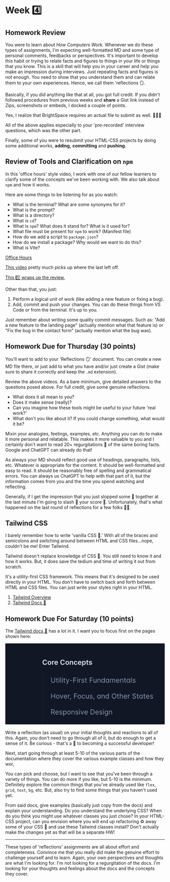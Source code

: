# Week 4️⃣

## Homework Review

You were to learn about _How Computers Work._ Whenever we do these types of assignments, I'm expecting well-formatted MD and some type of personal comments, feedbacks or perspectives. It's important to develop this habit or trying to relate facts and figures to things in your life or things that you know. This is a skill that will help you in your career and help you make an impression during interviews. Just repeating facts and figures is not enough. You need to show that you understand them and can relate them to your own experiences. Hence, we call them 'reflections 🪞.

Basically, if you did anything like that at all, you got full credit. If you didn't followed procedures from previous weeks and **share** a Gist link instead of Zips, screenshots or embeds, I docked a couple of points.

Yes, I realize that BrightSpace requires an actual file to submit as well. 🤷🏾‍♀️

All of the above applies especially to your 'pre-recorded' interview questions, which was the other part.

Finally, some of you were to resubmit your HTML-CSS projects by doing some additional works, **adding,** **committing** and **pushing.**

## Review of Tools and Clarification on `npm`

In this 'office hours' style video, I work with one of our fellow learners to clarify some of the concepts we've been working with. We also talk about `npm` and how it works.

Here are some things to be listening for as you watch:

- What is the terminal? What are some synonyms for it?
- What is the prompt?
- What is a directory?
- What is `cd`?
- What is `npm`? What does it stand for? What is it used for?
- What file must be present for `npm` to work? (Manifest file)
- How do we add a script to `package.json`?
- How do we install a package? Why would we want to do this?
- What is Vite?

[Office Hours](https://around.co/playback/aced3c57-2ec5-4573-9436-bede6a289113?sharedKey=d1a51c4a-0b26-4e3d-9624-7651544f2d05)

[This video](https://somup.com/cZnebbpfJX) pretty much picks up where the last left off.

[This 1️⃣ wraps up the review.](https://somup.com/cZneb0pfJO)

Other than that, you just:

1. Perform a logical unit of work (like adding a new feature or fixing a bug).
2. Add, commit and push your changes. You can do these things from VS Code or from the terminal. It's up to you.

Just remember about writing some quality commit messages. Such as: "Add a new feature to the landing page" (actually mention what that feature is) or "Fix the bug in the contact form" (actually mention what the bug was).

## Homework Due for Thursday (30 points)

You'll want to add to your 'Reflections 🪞' document. You can create a new MD file there, or just add to what you have and/or just create a Gist (make sure to share it correctly and keep the `.md` extension).

Review the above videos. As a bare minimum, give detailed answers to the questions posed above. For full credit, give some genuine reflections.

- What does it all mean to you?
- Does it make sense (really)?
- Can you imagine how these tools might be useful to your future 'real work?'
- What don't you like about it? If you could change something, what would it be?

Mixin your analogies, feelings, examples, etc. Anything you can do to make it more personal and relatable. This makes it more valuable to you and I certainly don't want to read 20+ regurgitations 🤮 of the same boring facts. Google and ChatGPT can already do that!

As always your MD should reflect good use of headings, paragraphs, lists, etc. Whatever is appropriate for the content. It should be well-formatted and easy to read. It should be reasonably free of spelling and grammatical errors. You can always us ChatGPT to help with that part of it, but the information comes from you and the time you spend watching and reflecting.

Generally, if I get the impression that you just slopped some 💩 together at the last minute I'm going to slash 🔪 your score 👿. Unfortunately, that's what happened on the last round of reflections for a few folks 👎🏾.

## Tailwind CSS

I barely remember how to write 'vanilla CSS 💄.' With all of the braces and semicolons and switching around between HTML and CSS files...nope, couldn't be me! Enter Tailwind.

Tailwind doesn't replace knowledge of CSS 💄. You still need to know it and how it works. But, it does save the tedium and time of writing it out from scratch.

It's a utility-first CSS framework. This means that it's designed to be used directly in your HTML. You don't have to switch back and forth between HTML and CSS files. You can just write your styles right in your HTML.

1. [Tailwind Overview](https://somup.com/cZneFfpfds)
1. [Tailwind Docs 📝](https://somup.com/cZneFIpfK2)

## Homework Due For Saturday (10 points)

The [Tailwind docs 📝](https://tailwindcss.com/docs/installation) has a lot in it. I want you to focus first on the pages shown here:

![Core Concepts Topics from Tailwind Docs](./media/images/image-tw-docs.png)

Write a reflection (as usual) on your initial thoughts and reactions to all of this. Again, you don't need to go through all of it, but do enough to get a sense of it. Be curious - that's a 🔑 to becoming a successful developer!

Next, start going through at least 5-10 of the various parts of the documentation where they cover the various example classes and how they wor,

You can pick and choose, but I want to see that you've been through a variety of things. You can do more if you like, but 5-10 is the minimum. Definitely explore the common things that you've already used like `flex`, `grid`, `text`, `bg`, etc. But, also try to find some things that you haven't used yet.

From said docs, give examples (basically just copy from the docs) and explain your understanding. Do you understand the underlying CSS? When do you think you might use whatever classes you just chose? In your HTML-CSS project, can you envision where you will end up refactoring ♻️ away some of your CSS 💄 and use these Tailwind classes install? Don't actually make the changes yet as that will be a separate HW!

---

These types of 'reflections' assignments are all about effort and completeness. Convince me that you really did make the genuine effort to challenge yourself and to learn. Again, your own perspectives and thoughts are what I'm looking for. I'm not looking for a regurgitation of the docs. I'm looking for your thoughts and feelings about the docs and the concepts they cover.
